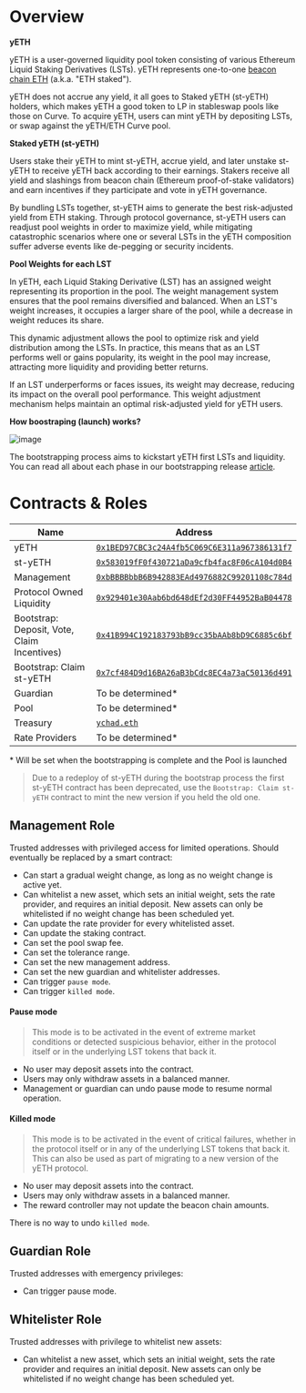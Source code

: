 # Overview

**yETH**

yETH is a user-governed liquidity pool token consisting of various Ethereum Liquid Staking Derivatives (LSTs). yETH represents one-to-one [beacon chain ETH](https://ethereum.org/en/upgrades/beacon-chain/) (a.k.a. "ETH staked").

yETH does not accrue any yield, it all goes to Staked yETH (st-yETH) holders, which makes yETH a good token to LP in stableswap pools like those on Curve. To acquire yETH, users can mint yETH by depositing LSTs, or swap against the yETH/ETH Curve pool.

**Staked yETH (st-yETH)**

Users stake their yETH to mint st-yETH, accrue yield, and later unstake st-yETH to receive yETH back according to their earnings. Stakers receive all yield and slashings from beacon chain (Ethereum proof-of-stake validators) and earn incentives if they participate and vote in yETH governance.

By bundling LSTs together, st-yETH aims to generate the best risk-adjusted yield from ETH staking. Through protocol governance, st-yETH users can readjust pool weights in order to maximize yield, while mitigating catastrophic scenarios where one or several LSTs in the yETH composition suffer adverse events like de-pegging or security incidents.

**Pool Weights for each LST**

In yETH, each Liquid Staking Derivative (LST) has an assigned weight representing its proportion in the pool. The weight management system ensures that the pool remains diversified and balanced. When an LST's weight increases, it occupies a larger share of the pool, while a decrease in weight reduces its share.

This dynamic adjustment allows the pool to optimize risk and yield distribution among the LSTs. In practice, this means that as an LST performs well or gains popularity, its weight in the pool may increase, attracting more liquidity and providing better returns.

If an LST underperforms or faces issues, its weight may decrease, reducing its impact on the overall pool performance. This weight adjustment mechanism helps maintain an optimal risk-adjusted yield for yETH users.

**How boostraping (launch) works?**

![image](https://github.com/MarcoWorms/yearn-devdocs/assets/7863230/b92613a6-42e6-4936-affa-4c77a395ceb3)

The bootstrapping process aims to kickstart yETH first LSTs and liquidity. You can read all about each phase in our bootstrapping release [article](https://medium.com/@marcoworms/yeth-lsd-lobbying-season-is-now-open-ff8a2537402d).

# Contracts & Roles

| Name                                             | Address                             |
|--------------------------------------------------|-------------------------------------|
| yETH                                             | [`0x1BED97CBC3c24A4fb5C069C6E311a967386131f7`](https://etherscan.io/address/0x1BED97CBC3c24A4fb5C069C6E311a967386131f7) |
| st-yETH                                          | [`0x583019fF0f430721aDa9cfb4fac8F06cA104d0B4`](https://etherscan.io/address/0x583019fF0f430721aDa9cfb4fac8F06cA104d0B4) |
| Management                                       | [`0xbBBBBbbB6B942883EAd4976882C99201108c784d`](https://etherscan.io/address/0xbBBBBbbB6B942883EAd4976882C99201108c784d) |
| Protocol Owned Liquidity                         | [`0x929401e30Aab6bd648dEf2d30FF44952BaB04478`](https://etherscan.io/address/0x929401e30Aab6bd648dEf2d30FF44952BaB04478) |
| Bootstrap: Deposit, Vote, Claim Incentives)      | [`0x41B994C192183793bB9cc35bAAb8bD9C6885c6bf`](https://etherscan.io/address/0x41B994C192183793bB9cc35bAAb8bD9C6885c6bf) |
| Bootstrap: Claim st-yETH                         | [`0x7cf484D9d16BA26aB3bCdc8EC4a73aC50136d491`](https://etherscan.io/address/0x7cf484D9d16BA26aB3bCdc8EC4a73aC50136d491) |
| Guardian                                         | To be determined*                          |
| Pool                                             | To be determined*                          |
| Treasury                                         | [`ychad.eth`](https://etherscan.io/address/ychad.eth) |
| Rate Providers                                   | To be determined*                          |

\* Will be set when the bootstrapping is complete and the Pool is launched

> Due to a redeploy of st-yETH during the bootstrap process the first st-yETH contract has been deprecated, use the `Bootstrap: Claim st-yETH` contract to mint the new version if you held the old one.

## Management Role

Trusted addresses with privileged access for limited operations. Should eventually be replaced by a smart contract:

- Can start a gradual weight change, as long as no weight change is active yet.
- Can whitelist a new asset, which sets an initial weight, sets the rate provider, and requires an initial deposit. New assets can only be whitelisted if no weight change has been scheduled yet.
- Can update the rate provider for every whitelisted asset.
- Can update the staking contract.
- Can set the pool swap fee.
- Can set the tolerance range.
- Can set the new management address.
- Can set the new guardian and whitelister addresses.
- Can trigger `pause mode`.
- Can trigger `killed mode`.

#### Pause mode

> This mode is to be activated in the event of extreme market conditions or detected suspicious behavior, either in the protocol itself or in the underlying LST tokens that back it.

- No user may deposit assets into the contract.
- Users may only withdraw assets in a balanced manner.
- Management or guardian can undo pause mode to resume normal operation.

#### Killed mode

> This mode is to be activated in the event of critical failures, whether in the protocol itself or in any of the underlying LST tokens that back it. This can also be used as part of migrating to a new version of the yETH protocol.

- No user may deposit assets into the contract.
- Users may only withdraw assets in a balanced manner.
- The reward controller may not update the beacon chain amounts.

There is no way to undo `killed mode`.

## Guardian Role

Trusted addresses with emergency privileges:

- Can trigger pause mode.

## Whitelister Role

Trusted addresses with privilege to whitelist new assets:

- Can whitelist a new asset, which sets an initial weight, sets the rate provider and requires an initial deposit. New assets can only be whitelisted if no weight change has been scheduled yet.
